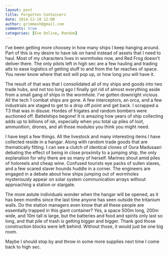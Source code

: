 ```yaml
---
layout: post
title: Forgotten Containers
date: 2014-12-10 12:00
author: grimmash@gmail.com
comments: true
categories: [Eve Online, Random]
---
```

I’ve been getting more choosey in how many ships I keep hanging around. Part of this is my desire to have isk on hand instead of assets that I need to haul. Most of my characters lives in wormholes now, and Red Frog doesn't deliver there. The only pilots left in high sec are a few hauling and trading alts to ease logistics of getting stuff to and from the far reaches of space. You never know where that exit will pop up, or how long you will have it.

The result of that was that I consolidated all of my ships and goods into two trade hubs, and not too long ago I finally got rid of almost everything aside from a small gang of ships in the wormhole. I’ve gotten downright vicious. All the tech 1 combat ships are gone. A few interceptors, an orca, and a few industrials are staged to get to a drop off point and get back. I scrapped a T3 that was in disuse. Hordes of frigates and random bombers were auctioned off. Battelships begone! It is amazing how years of ship collecting adds up to billions of isk, especially when you total up piles of loot, ammunition, drones, and all those modules you think you might need.

I have kept a few things. All the livestock and many interesting items I have collected reside in a hangar. Along with random trade goods that are thematically fitting. I can see a clutch of identical clones of Oura Madusaari debating the effect of being in close proximity to a jumping ship, the only explanation for why there are so many of herself. Marines shout amid piles of holoreels and cheap wine. Confused tourists eye packs of sullen slaves, and a few scared slaver hounds huddle in a corner. The engineers are engaged in a debate about how ships jumping out of wormholes mysteriously appear on solar system communication arrays without approaching a station or stargate.

The more astute individuals wonder when the hangar will be opened, as it has been months since the last time anyone has seen outside the tritanium walls. Do the station managers even know that all these people are essentially trapped in this giant container? Yes, a space 500m long, 200m wide, and 10m tall is large, but the batteries and food and spirits only last so long, and that pile of trash is getting bigger and bigger. Thank god those construction blocks were left behind. Without those, it would just be one big room.

Maybe I should stop by and throw in some more supplies next time I come back to high sec.
